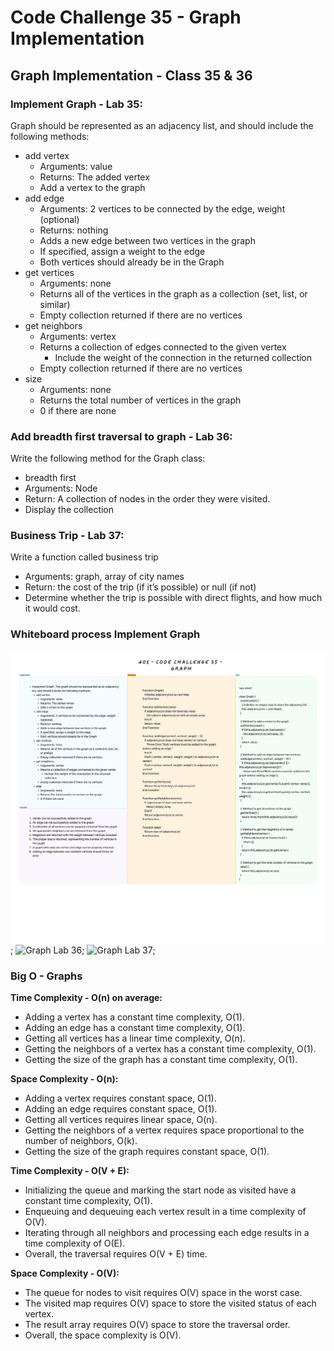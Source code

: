 # Code Challenge 35 - Graph Implementation

## Graph Implementation - Class 35 & 36

### Implement Graph - Lab 35:

Graph should be represented as an adjacency list, and should include the following methods:

* add vertex
  * Arguments: value
  * Returns: The added vertex
  * Add a vertex to the graph
* add edge
  * Arguments: 2 vertices to be connected by the edge, weight (optional)
  * Returns: nothing
  * Adds a new edge between two vertices in the graph
  * If specified, assign a weight to the edge
  * Both vertices should already be in the Graph
* get vertices
  * Arguments: none
  * Returns all of the vertices in the graph as a collection (set, list, or similar)
  * Empty collection returned if there are no vertices
* get neighbors
  * Arguments: vertex
  * Returns a collection of edges connected to the given vertex
    * Include the weight of the connection in the returned collection
  * Empty collection returned if there are no vertices
* size
  * Arguments: none
  * Returns the total number of vertices in the graph
  * 0 if there are none

### Add breadth first traversal to graph - Lab 36:

Write the following method for the Graph class:

* breadth first
* Arguments: Node
* Return: A collection of nodes in the order they were visited.
* Display the collection

### Business Trip - Lab 37:

Write a function called business trip

* Arguments: graph, array of city names
* Return: the cost of the trip (if it’s possible) or null (if not)
* Determine whether the trip is possible with direct flights, and how much it would cost.

### Whiteboard process Implement Graph

![Graph Lab 35](../assets/codeChallenge35.png);
![Graph Lab 36](../assets/codeChallenge36.png);
![Graph Lab 37](../assets/codeChallenge37.png);

### Big O - Graphs

**Time Complexity - O(n) on average:**

* Adding a vertex has a constant time complexity, O(1).
* Adding an edge has a constant time complexity, O(1).
* Getting all vertices has a linear time complexity, O(n).
* Getting the neighbors of a vertex has a constant time complexity, O(1).
* Getting the size of the graph has a constant time complexity, O(1).

**Space Complexity - O(n):**

* Adding a vertex requires constant space, O(1).
* Adding an edge requires constant space, O(1).
* Getting all vertices requires linear space, O(n).
* Getting the neighbors of a vertex requires space proportional to the number of neighbors, O(k).
* Getting the size of the graph requires constant space, O(1).

**Time Complexity - O(V + E):**

* Initializing the queue and marking the start node as visited have a constant time complexity, O(1).
* Enqueuing and dequeuing each vertex result in a time complexity of O(V).
* Iterating through all neighbors and processing each edge results in a time complexity of O(E).
* Overall, the traversal requires O(V + E) time.

**Space Complexity - O(V):**

* The queue for nodes to visit requires O(V) space in the worst case.
* The visited map requires O(V) space to store the visited status of each vertex.
* The result array requires O(V) space to store the traversal order.
* Overall, the space complexity is O(V).
